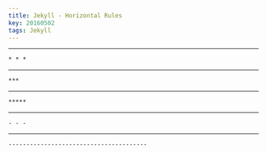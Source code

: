 ```yaml
---
title: Jekyll - Horizontal Rules
key: 20160502
tags: Jekyll
---
```


* * *

<!-- more -->

    * * *

***

    ***

*****

    *****

- - -

    - - -

---------------------------------------

    ---------------------------------------